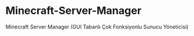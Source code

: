# Minecraft-Server-Manager
Minecraft Server Manager (GUI Tabanlı Çok Fonksiyonlu Sunucu Yöneticisi)
